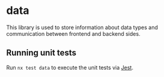 # data

This library is used to store information about data types and communication
between frontend and backend sides.

## Running unit tests

Run `nx test data` to execute the unit tests via [Jest](https://jestjs.io).
